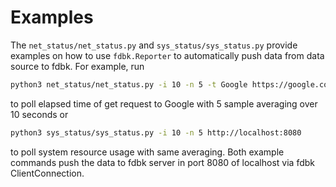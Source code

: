 # Examples

The `net_status/net_status.py` and `sys_status/sys_status.py` provide examples on how to use `fdbk.Reporter` to automatically push data from data source to fdbk. For example, run

```bash
python3 net_status/net_status.py -i 10 -n 5 -t Google https://google.com http://localhost:8080
```

to poll elapsed time of get request to Google with 5 sample averaging over 10 seconds or

```bash
python3 sys_status/sys_status.py -i 10 -n 5 http://localhost:8080
```

to poll system resource usage with same averaging. Both example commands push the data to fdbk server in port 8080 of localhost via fdbk ClientConnection.

